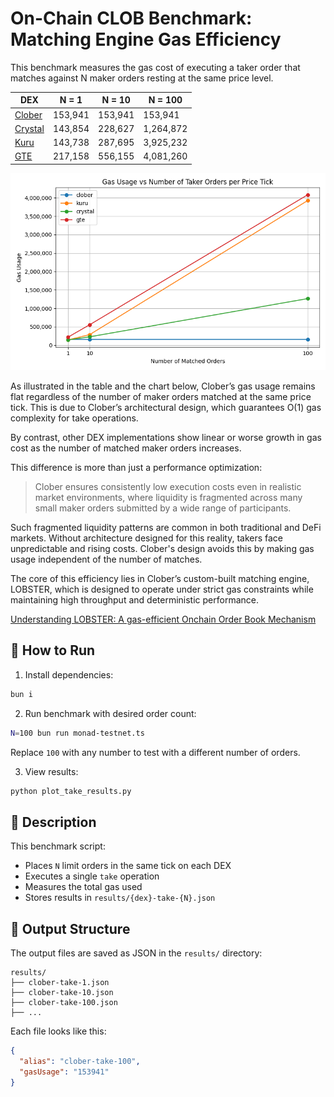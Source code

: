 # On-Chain CLOB Benchmark: Matching Engine Gas Efficiency

This benchmark measures the gas cost of executing a taker order that matches against N maker orders resting at the same price level.

| DEX                                  | N = 1   | N = 10  | N = 100   |
|--------------------------------------|---------|---------|-----------|
| [Clober](https://app.clober.io/)     | 153,941 | 153,941 | 153,941   |
| [Crystal](https://crystal.exchange/) | 143,854 | 228,627 | 1,264,872 |
| [Kuru](https://www.kuru.io/)         | 143,738 | 287,695 | 3,925,232 |
| [GTE](https://gte.xyz/)            | 217,158 | 556,155 | 4,081,260 |

![result](result.png)

As illustrated in the table and the chart below, Clober’s gas usage remains flat regardless of the number of maker orders matched at the same price tick. This is due to Clober’s architectural design, which guarantees O(1) gas complexity for take operations.

By contrast, other DEX implementations show linear or worse growth in gas cost as the number of matched maker orders increases.

This difference is more than just a performance optimization:
> Clober ensures consistently low execution costs even in realistic market environments, where liquidity is fragmented across many small maker orders submitted by a wide range of participants.

Such fragmented liquidity patterns are common in both traditional and DeFi markets. Without architecture designed for this reality, takers face unpredictable and rising costs. Clober's design avoids this by making gas usage independent of the number of matches.

The core of this efficiency lies in Clober’s custom-built matching engine, LOBSTER, which is designed to operate under strict gas constraints while maintaining high throughput and deterministic performance.

[Understanding LOBSTER: A gas-efficient Onchain Order Book Mechanism](https://blog.monad.xyz/blog/understanding-lobster)

## 🚀 How to Run

1. Install dependencies:

```bash
bun i
```

2. Run benchmark with desired order count:

```bash
N=100 bun run monad-testnet.ts
```

Replace `100` with any number to test with a different number of orders.

3. View results:

```bash
python plot_take_results.py
```

## 🧪 Description

This benchmark script:

- Places `N` limit orders in the same tick on each DEX
- Executes a single `take` operation
- Measures the total gas used
- Stores results in `results/{dex}-take-{N}.json`

## 📁 Output Structure

The output files are saved as JSON in the `results/` directory:

```
results/
├── clober-take-1.json
├── clober-take-10.json
├── clober-take-100.json
├── ...
```

Each file looks like this:

```json
{
  "alias": "clober-take-100",
  "gasUsage": "153941"
}
```